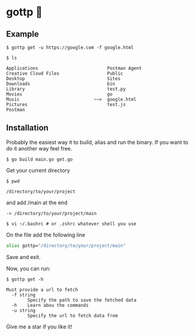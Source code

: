 # gottp 🐹

## Example

```shell
$ gottp get -u https://google.com -f google.html
```

```shell
$ ls

Applications                          Postman Agent
Creative Cloud Files                  Public
Desktop                               Sites
Downloads                             bin
Library                               test.py
Movies                                go
Music                            ~~>  google.html
Pictures                              test.js
Postman                               
```

## Installation

Probably the easiest way it to build, alias and run the binary. If you want to do it another way feel free.

```shell
$ go build main.go get.go
```
Get your current directory 
```shell
$ pwd

/directory/to/your/project
```
and add /main at the end

```shell
-> /directory/to/your/project/main
```
```shell
$ vi ~/.bashrc # or .zshrc whatever shell you use
```

On the file add the following line
```sh
alias gottp="/directory/to/your/project/main"
```

Save and exit.

Now, you can run:
```shell
$ gottp get -h

Must provide a url to fetch
  -f string
    	Specify the path to save the fetched data
  -h	Learn abou the commands
  -u string
    	Specify the url to fetch data from
```

Give me a star if you like it!